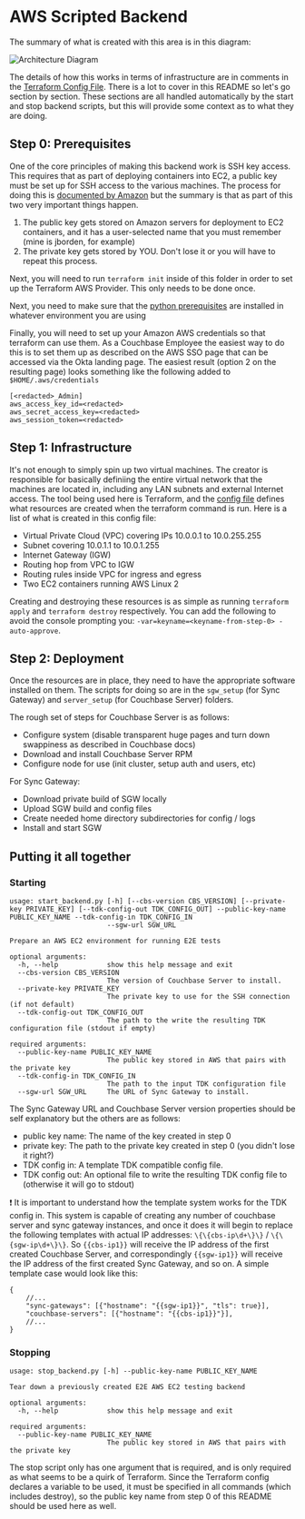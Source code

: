 # AWS Scripted Backend

The summary of what is created with this area is in this diagram:

![Architecture Diagram](diagrams/Architecture.png)

The details of how this works in terms of infrastructure are in comments in the [Terraform Config File](./main.tf).  There is a lot to cover in this README so let's go section by section.  These sections are all handled automatically by the start and stop backend scripts, but this will provide some context as to what they are doing.

## Step 0: Prerequisites

One of the core principles of making this backend work is SSH key access.  This requires that as part of deploying containers into EC2, a public key must be set up for SSH access to the various machines.  The process for doing this is [documented by Amazon](https://docs.aws.amazon.com/AWSEC2/latest/UserGuide/create-key-pairs.html) but the summary is that as part of this two very important things happen.

1. The public key gets stored on Amazon servers for deployment to EC2 containers, and it has a user-selected name that you must remember (mine is jborden, for example)
2. The private key gets stored by YOU.  Don't lose it or you will have to repeat this process.

Next, you will need to run `terraform init` inside of this folder in order to set up the Terraform AWS Provider.  This only needs to be done once.

Next, you need to make sure that the [python prerequisites](./requirements.txt) are installed in whatever environment you are using

Finally, you will need to set up your Amazon AWS credentials so that terraform can use them.  As a Couchbase Employee the easiest way to do this is to set them up as described on the AWS SSO page that can be accessed via the Okta landing page.  The easiest result (option 2 on the resulting page) looks something like the following added to `$HOME/.aws/credentials`

```
[<redacted>_Admin]
aws_access_key_id=<redacted>
aws_secret_access_key=<redacted>
aws_session_token=<redacted>
```

## Step 1: Infrastructure

It's not enough to simply spin up two virtual machines.  The creator is responsible for basically definiing the entire virtual network that the machines are located in, including any LAN subnets and external Internet access.  The tool being used here is Terraform, and the [config file](./main.tf) defines what resources are created when the terraform command is run.  Here is a list of what is created in this config file:

- Virtual Private Cloud (VPC) covering IPs 10.0.0.1 to 10.0.255.255
- Subnet covering 10.0.1.1 to 10.0.1.255
- Internet Gateway (IGW)
- Routing hop from VPC to IGW
- Routing rules inside VPC for ingress and egress
- Two EC2 containers running AWS Linux 2

Creating and destroying these resources is as simple as running `terraform apply` and `terraform destroy` respectively.  You can add the following to avoid the console prompting you:  `-var=keyname=<keyname-from-step-0> -auto-approve`.

## Step 2: Deployment

Once the resources are in place, they need to have the appropriate software installed on them.  The scripts for doing so are in the `sgw_setup` (for Sync Gateway) and `server_setup` (for Couchbase Server) folders.  

The rough set of steps for Couchbase Server is as follows:

- Configure system (disable transparent huge pages and turn down swappiness as described in Couchbase docs)
- Download and install Couchbase Server RPM
- Configure node for use (init cluster, setup auth and users, etc)

For Sync Gateway:

- Download private build of SGW locally
- Upload SGW build and config files
- Create needed home directory subdirectories for config / logs
- Install and start SGW

## Putting it all together

### Starting

```
usage: start_backend.py [-h] [--cbs-version CBS_VERSION] [--private-key PRIVATE_KEY] [--tdk-config-out TDK_CONFIG_OUT] --public-key-name PUBLIC_KEY_NAME --tdk-config-in TDK_CONFIG_IN
                        --sgw-url SGW_URL

Prepare an AWS EC2 environment for running E2E tests

optional arguments:
  -h, --help            show this help message and exit
  --cbs-version CBS_VERSION
                        The version of Couchbase Server to install.
  --private-key PRIVATE_KEY
                        The private key to use for the SSH connection (if not default)
  --tdk-config-out TDK_CONFIG_OUT
                        The path to the write the resulting TDK configuration file (stdout if empty)

required arguments:
  --public-key-name PUBLIC_KEY_NAME
                        The public key stored in AWS that pairs with the private key
  --tdk-config-in TDK_CONFIG_IN
                        The path to the input TDK configuration file
  --sgw-url SGW_URL     The URL of Sync Gateway to install.
```

The Sync Gateway URL and Couchbase Server version properties should be self explanatory but the others are as follows:

- public key name: The name of the key created in step 0
- private key: The path to the private key created in step 0 (you didn't lose it right?)
- TDK config in: A template TDK compatible config file.  
- TDK config out: An optional file to write the resulting TDK config file to (otherwise it will go to stdout)

:exclamation: It is important to understand how the template system works for the TDK config in.  This system is capable of creating any number of couchbase server and sync gateway instances, and once it does it will begin to replace the following templates with actual IP addresses:  `\{\{cbs-ip\d+\}\}` / `\{\{sgw-ip\d+\}\}`.  So `{{cbs-ip1}}` will receive the IP address of the first created Couchbase Server, and correspondingly `{{sgw-ip1}}` will receive the IP address of the first created Sync Gateway, and so on.  A simple template case would look like this:

```json5
{
    //...
    "sync-gateways": [{"hostname": "{{sgw-ip1}}", "tls": true}],
    "couchbase-servers": [{"hostname": "{{cbs-ip1}}"}],
    //...
}
```

### Stopping

```
usage: stop_backend.py [-h] --public-key-name PUBLIC_KEY_NAME

Tear down a previously created E2E AWS EC2 testing backend

optional arguments:
  -h, --help            show this help message and exit

required arguments:
  --public-key-name PUBLIC_KEY_NAME
                        The public key stored in AWS that pairs with the private key
```

The stop script only has one argument that is required, and is only required as what seems to be a quirk of Terraform.  Since the Terraform config declares a variable to be used, it must be specified in all commands (which includes destroy), so the public key name from step 0 of this README should be used here as well.  